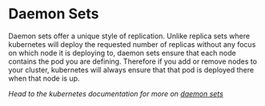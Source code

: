 # Daemon Sets
Daemon sets offer a unique style of replication. Unlike replica sets where kubernetes will deploy the requested number of replicas without any focus on which node it is deploying to, daemon sets ensure that each node contains the pod you are defining. Therefore if you add or remove nodes to your cluster, kubernetes will always ensure that that pod is deployed there when that node is up.

*Head to the kubernetes documentation for more on [daemon sets](https://kubernetes.io/docs/concepts/workloads/controllers/daemonset/)*
